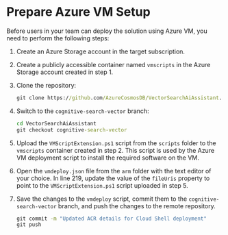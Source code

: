 # Prepare Azure VM Setup

Before users in your team can deploy the solution using Azure VM, you need to perform the following steps:

1. Create an Azure Storage account in the target subscription.

2. Create a publicly accessible container named `vmscripts` in the Azure Storage account created in step 1.

3. Clone the repository:
   
    ```cmd
    git clone https://github.com/AzureCosmosDB/VectorSearchAiAssistant.git
    ```

4. Switch to the `cognitive-search-vector` branch:

    ```cmd
    cd VectorSearchAiAssistant
    git checkout cognitive-search-vector
    ```

5. Upload the `VMScriptExtension.ps1` script from the `scripts` folder to the `vmscripts` container created in step 2. This script is used by the Azure VM deployment script to install the required software on the VM.

6. Open the `vmdeploy.json` file from the `arm` folder with the text editor of your choice. In line 219, update the value of the `fileUris` property to point to the `VMScriptExtension.ps1` script uploaded in step 5.

7. Save the changes to the `vmdeploy` script, commit them to the `cognitive-search-vector` branch, and push the changes to the remote repository.

    ```cmd
    git commit -m "Updated ACR details for Cloud Shell deployment"
    git push
    ```
